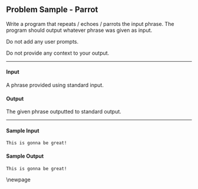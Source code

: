 ## Problem Sample - Parrot

Write a program that repeats / echoes / parrots the input phrase.  The program should output whatever phrase was given as input.

Do not add any user prompts.

Do not provide any context to your output.

---

#### Input

A phrase provided using standard input.

#### Output

The given phrase outputted to standard output.

---

#### Sample Input

```
This is gonna be great!
```

#### Sample Output

```
This is gonna be great!
```

\newpage